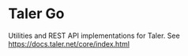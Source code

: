 # Taler Go

Utilities and REST API implementations for Taler.
See https://docs.taler.net/core/index.html

